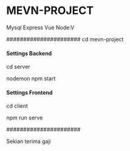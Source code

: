 # MEVN-PROJECT
Mysql Express Vue Node:V

######################
cd mevn-project

#### Settings Backend ####
cd server

nodemon npm start

#### Settings Frontend ####
cd client

npm run serve

######################

Sekian terima gaji
